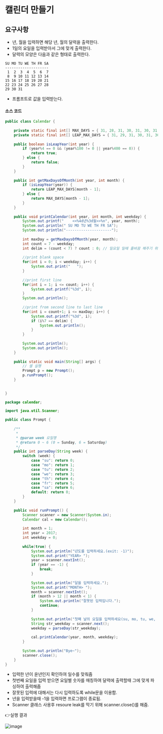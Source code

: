 # 캘린더 만들기



## 요구사항 

- 년, 월을 입력하면 해당 년, 월의 달력을 출력한다.
- 1일의 요일을 입력받아서 그에 맞게 출력한다.
- 달력의 모양은 다음과 같은 형태로 출력한다.

```
SU MO TU WE TH FR SA
--------------------
 1  2  3  4  5  6  7
 8  9 10 11 12 13 14
15 16 17 18 19 20 21
22 23 24 25 26 27 28
29 30 31
```

- 프롬프트로 값을 입력받는다.



#### 소스 코드

```java
public class Calendar {
	
	private static final int[] MAX_DAYS = { 31, 28, 31, 30, 31, 30, 31, 31, 30, 31, 30, 31 };
	private static final int[] LEAP_MAX_DAYS = { 31, 29, 31, 30, 31, 30, 31, 31, 30, 31, 30, 31 };
	
	public boolean isLeapYear(int year) {
		if (year%4 == 0 && (year%100 != 0 || year%400 == 0)) {
			return true;
		} else {
			return false;
		}
	}
	
	public int getMaxDaysOfMonth(int year, int month) {
		if (isLeapYear(year)) {
			return LEAP_MAX_DAYS[month - 1];
		} else {
			return MAX_DAYS[month - 1];
		}
	}
	
	public void printCalendar(int year, int month, int weekday) {
		System.out.printf("    <<%4d년%3d월>>%n", year, month);
		System.out.println(" SU MO TU WE TH FR SA");
		System.out.println("---------------------");
		
		int maxDay = getMaxDaysOfMonth(year, month);
		int count = 7 - weekday;
		int delim = (count < 7) ? count : 0; // 일요일 일때 줄바꿈 해주기 위함
		
		//print blank space
		for(int i = 0; i < weekday; i++) {
			System.out.print("   ");
		}
		
		//print first line
		for(int i = 1; i <= count; i++) {
			System.out.printf("%3d", i);
		}
		System.out.println();
		
		//print from second line to last line
		for(int i = count+1; i <= maxDay; i++) {
			System.out.printf("%3d", i);
			if (i%7 == delim) {
				System.out.println();
			}
		}
		
		System.out.println();
		System.out.println();
	}
	
	public static void main(String[] args) {
		// 셀 실행
		Prompt p = new Prompt();
		p.runPrompt();
	}
	
	
}

package calendar;

import java.util.Scanner;

public class Prompt {
	
	/**
	 * 
	 * @param week 요일명
	 * @return 0 ~ 6 (0 = Sunday, 6 = Saturday)
	 */
	public int parseDay(String week) {
		switch (week) {
			case "su": return 0;
			case "mo": return 1;
			case "tu": return 2;
			case "we": return 3;
			case "th": return 4;
			case "fr": return 5;
			case "sa": return 6;
			default: return 0; 
		}
	}
	
	public void runPrompt() {
		Scanner scanner = new Scanner(System.in);
		Calendar cal = new Calendar();
		
		int month = 1;
		int year = 2017;
		int weekday = 0;
		
		while(true) {
			System.out.println("년도를 입력하세요.(exit: -1)");
			System.out.print("YEAR> ");
			year = scanner.nextInt();
			if (year == -1) {
				break;
			}
			
			System.out.println("달을 입력하세요.");
			System.out.print("MONTH> ");
			month = scanner.nextInt();
			if (month > 12 || month < 1) {
				System.out.println("잘못된 입력입니다.");
				continue;
			}
			
			System.out.println("첫째 날의 요일을 입력하세요(su, mo, tu, we, th, fr, sa).");
			String str_weekday = scanner.next();
			weekday = parseDay(str_weekday);
			
			cal.printCalendar(year, month, weekday);
		}
		
		System.out.println("Bye~");
		scanner.close();
	}
}

```

- 입력한 년이 윤년인지 확인하여 일수를 맞춰줌
- 첫번째 요일을 입력 받으면 요일별 숫자를 매칭하여 달력에 출력할때 그에 맞게 파싱하여 출력해줌
- 잘못된 입력에 대해서는 다시 입력하도록 while문을 이용함.
- 년을 입력받을때 -1을 입력하면 프로그램이 종료됨.
- Scanner 클래스 사용후 resoure leak를 막기 위해 scanner.close()를 해줌.

👉실행 결과

![image](https://user-images.githubusercontent.com/52458039/126593558-10442f99-8430-4e31-8271-8c0580b64094.png)
